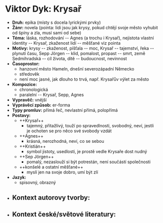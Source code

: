 # Viktor Dyk: Krysař
- __Druh:__ epika (místy s docela lyrickými prvky)
- __Žánr:__ novela (pointa: lidi jsou jak krysy, pokud chtějí svoje město vyhubit od špíny a zla, musí sami od sebe)
- __Téma:__ láska, rozhodování -- Agnes (a trochu i Krysař), nejistota vlastní identity -- Krysař, zkaženost lidí -- měšťané viz pointa
- __Motivy:__ krysy -- zkaženost, píšťala -- moc, Krysař -- tajemství, řeka -- plynutí času, Sepp Jörgen -- klid, pomalost, propast -- smrt, země Sedmihradská -- cíl života, dítě -- budoucnost, nevinnost
- __Časoprostor:__
	- hanzovní město Hameln, dnešní severozápadní Německo
	- středověk
	- není moc jasné, jak dlouho to trvá, např. Krysařův výlet za město
- __Kompozice:__
	- chronologická
	- paralelní -- Krysař, Sepp, Agnes
- __Vypravěč:__ vnější
- __Vyprávěcí způsob:__ er-forma
- __Typy promluv:__ přímá řeč, nevlastní přímá, polopřímá
- __Postavy:__ 
	- ++Krysař++
		- tajemný, přitažlivý, touží po spravedlnosti, svobodný, neví, jestli je ochoten se pro něco své svobody vzdát
	- ++Agnes++
		- krásná, nerozhodná, neví, co se sebou
	- ++Kristián++
		- symbol jistoty, usedlosti, je prostě vedle Krysaře dost nudný
	- ++Sep Jörgen++
		- pomalý, nezaslouží si být potrestán, není součástí společnosti
	- ++konšelé a ostatní měšťané++
		- myslí jen na svoje dobro, umí být zlí
- __Jazyk:__
	- spisovný, obrazný
- __Kontext autorovy tvorby:__
	- 
- __Kontext české/světové literatury:__
	-  
